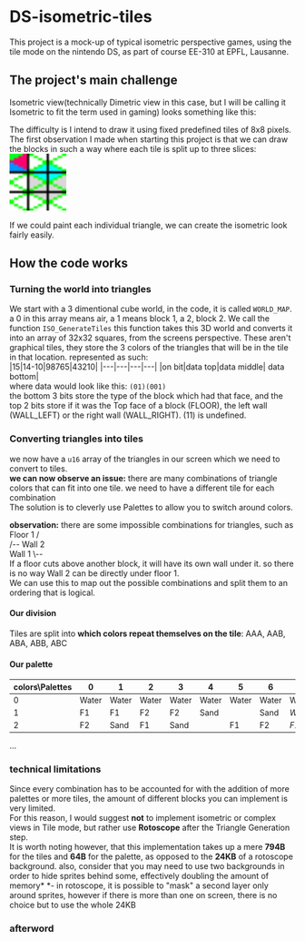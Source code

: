 # DS-isometric-tiles
This project is a mock-up of typical isometric perspective games, using the tile mode on the nintendo DS, as part of course EE-310 at EPFL, Lausanne.

## The project's main challenge
Isometric view(technically Dimetric view in this case, but I will be calling it Isometric to fit the term used in gaming) looks something like this:

The difficulty is I intend to draw it using fixed predefined tiles of 8x8 pixels.
The first observation I made when starting this project is that we can draw the blocks in such a way where each tile is split up to three slices:  
<img src="readme_files/tile_slices.png" width="100" />  

If we could paint each individual triangle, we can create the isometric look fairly easily.

## How the code works
### Turning the world into triangles
We start with a 3 dimentional cube world, in the code, it is called `WORLD_MAP`. a 0 in this array means air, a 1 means block 1, a 2, block 2.
We call the function `ISO_GenerateTiles` this function takes this 3D world and converts it into an array of 32x32 squares, from the screens perspective.
These aren't graphical tiles, they store the 3 colors of the triangles that will be in the tile in that location. represented as such:  
|15|14-10|98765|43210|
|---|---|---|---|
|on bit|data top|data middle| data bottom|  
where data would look like this: `(01)(001)`  
the bottom 3 bits store the type of the block which had that face, and the top 2 bits store if it was the Top face of a block (FLOOR), the left wall (WALL_LEFT) or the right wall (WALL_RIGHT). (11) is undefined.  

### Converting triangles into tiles
we now have a `u16` array of the triangles in our screen which we need to convert to tiles.  
**we can now observe an issue:** there are many combinations of triangle colors that can fit into one tile. we need to have a different tile for each combination  
The solution is to cleverly use Palettes to allow you to switch around colors.

**observation:** there are some impossible combinations for triangles, such as  
Floor 1 /  
  /-- Wall 2  
Wall 1 \\--  
If a floor cuts above another block, it will have its own wall under it. so there is no way Wall 2 can be directly under floor 1.  
We can use this to map out the possible combinations and split them to an ordering that is logical.  

#### Our division
Tiles are split into **which colors repeat themselves on the tile**: AAA, AAB, ABA, ABB, ABC  

#### Our palette
|colors\\Palettes| 0 | 1 | 2 | 3 | 4 | 5 | 6 | 7 |
|---|---|---|---|---|---|---|---|---|
| 0 |Water|Water|Water|Water|Water|Water|Water|Water|
| 1 | F1 | F1 | F2 | F2 | Sand | |Sand |_W1r_|_W2r_|
| 2 | F2 | Sand | F1 | Sand | | F1 | F2 |_F1_|_Sand_|
...

### technical limitations
Since every combination has to be accounted for with the addition of more palettes or more tiles, the amount of different blocks you can implement is very limited.  
For this reason, I would suggest **not** to implement isometric or complex views in Tile mode, but rather use **Rotoscope** after the Triangle Generation step.  
It is worth noting however, that this implementation takes up a mere **794B** for the tiles and **64B** for the palette, as opposed to the **24KB** of a rotoscope background.  also, consider that you may need to use two backgrounds in order to hide sprites behind some, effectively doubling the amount of memory*
*- in rotoscope, it is possible to "mask" a second layer only around sprites, however if there is more than one on screen, there is no choice but to use the whole 24KB


### afterword




